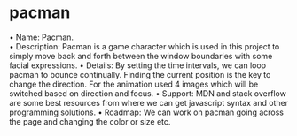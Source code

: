 # pacman


•	Name: Pacman.  
•	Description: Pacman is a game character which is used in this project to simply move back and forth between the window boundaries with some facial expressions. 
•	Details: By setting the time intervals, we can loop pacman to bounce continually. Finding the current position is the key to change the direction. 
	For the animation used 4 images which will be switched based on direction and focus. 
•	Support: MDN and stack overflow are some best resources from where we can get javascript syntax and other programming solutions.
•	Roadmap: We can work on pacman going across the page and changing the color or size etc. 
